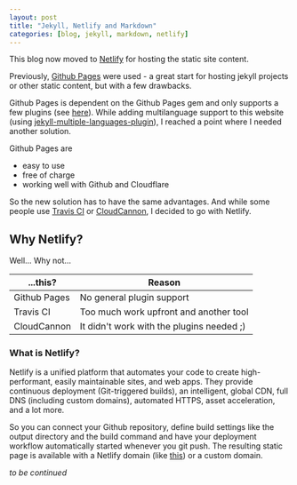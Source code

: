 ```yaml
---
layout: post
title: "Jekyll, Netlify and Markdown"
categories: [blog, jekyll, markdown, netlify]
---
```


This blog now moved to [Netlify](https://www.netlify.com) for hosting the static site content.

Previously, [Github Pages](https://pages.github.com) were used -  a great start for
hosting jekyll projects or other static content, but with a few drawbacks.

<!--more-->

Github Pages is dependent on the Github Pages gem and only supports a few plugins (see [here](https://pages.github.com/versions/)). While adding multilanguage support to this website (using [jekyll-multiple-languages-plugin](https://github.com/Anthony-Gaudino/jekyll-multiple-languages-plugin)), I reached a point where I needed another solution.

Github Pages are
- easy to use
- free of charge
- working well with Github and Cloudflare

So the new solution has to have the same advantages. And while some people use [Travis CI](https://travis-ci.org) or [CloudCannon](https://cloudcannon.com), I decided to go with Netlify.

## Why Netlify?

Well... Why not...

| ...this?     | Reason |
|--------------|--------|
| Github Pages | No general plugin support |
| Travis CI    | Too much work upfront and another tool |
| CloudCannon  | It didn't work with the plugins needed ;) |

### What is Netlify?

Netlify is a unified platform that automates your code to create high-performant, easily maintainable sites, and web apps. They provide continuous deployment (Git-triggered builds), an intelligent, global CDN, full DNS (including custom domains), automated HTTPS, asset acceleration, and a lot more.

So you can connect your Github repository, define build settings like the output directory and the build command and have your deployment workflow automatically started whenever you git push. The resulting static page is available with a Netlify domain (like [this](http://comicsans.netlify.com)) or a custom domain.

_to be continued_
